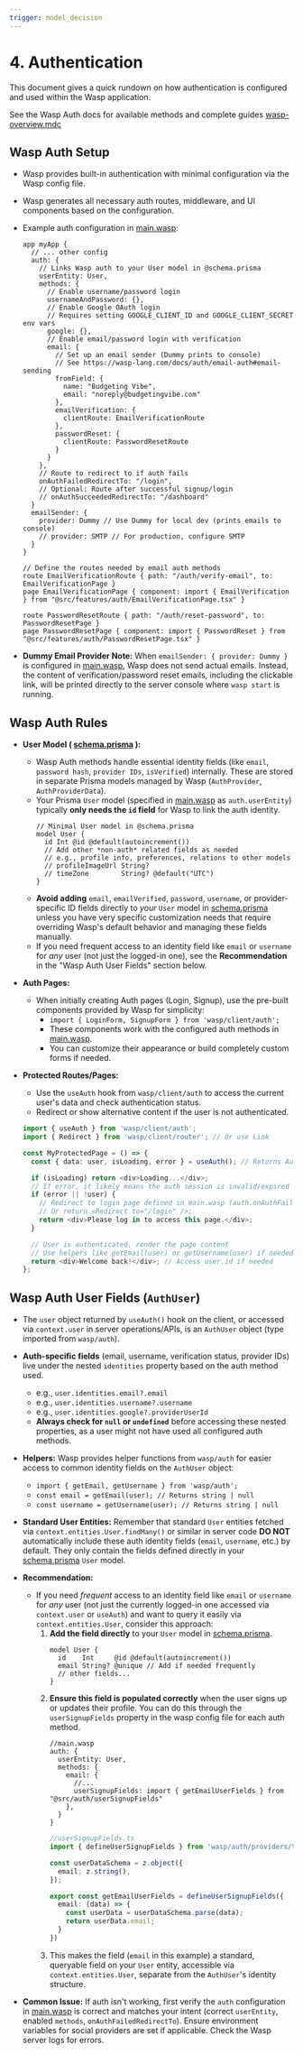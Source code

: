 ```yaml
---
trigger: model_decision
---
```


# 4. Authentication

This document gives a quick rundown on how authentication is configured and used within the Wasp application.

See the Wasp Auth docs for available methods and complete guides [wasp-overview.mdc](mdc:template/app/.cursor/rules/wasp-overview.mdc)

## Wasp Auth Setup

- Wasp provides built-in authentication with minimal configuration via the Wasp config file. 
- Wasp generates all necessary auth routes, middleware, and UI components based on the configuration.
- Example auth configuration in [main.wasp](mdc:main.wasp):
  ```wasp
  app myApp {
    // ... other config
    auth: {
      // Links Wasp auth to your User model in @schema.prisma
      userEntity: User,
      methods: {
        // Enable username/password login
        usernameAndPassword: {},
        // Enable Google OAuth login
        // Requires setting GOOGLE_CLIENT_ID and GOOGLE_CLIENT_SECRET env vars
        google: {},
        // Enable email/password login with verification
        email: {
          // Set up an email sender (Dummy prints to console)
          // See https://wasp-lang.com/docs/auth/email-auth#email-sending
          fromField: {
            name: "Budgeting Vibe",
            email: "noreply@budgetingvibe.com"
          },
          emailVerification: {
            clientRoute: EmailVerificationRoute
          },
          passwordReset: {
            clientRoute: PasswordResetRoute
          }
        }
      },
      // Route to redirect to if auth fails
      onAuthFailedRedirectTo: "/login",
      // Optional: Route after successful signup/login
      // onAuthSucceededRedirectTo: "/dashboard"
    }
    emailSender: {
      provider: Dummy // Use Dummy for local dev (prints emails to console)
      // provider: SMTP // For production, configure SMTP
    }
  }

  // Define the routes needed by email auth methods
  route EmailVerificationRoute { path: "/auth/verify-email", to: EmailVerificationPage }
  page EmailVerificationPage { component: import { EmailVerification } from "@src/features/auth/EmailVerificationPage.tsx" }

  route PasswordResetRoute { path: "/auth/reset-password", to: PasswordResetPage }
  page PasswordResetPage { component: import { PasswordReset } from "@src/features/auth/PasswordResetPage.tsx" }
  ```

- **Dummy Email Provider Note:** When `emailSender: { provider: Dummy }` is configured in [main.wasp](mdc:main.wasp), Wasp does not send actual emails. Instead, the content of verification/password reset emails, including the clickable link, will be printed directly to the server console where `wasp start` is running.

## Wasp Auth Rules

- **User Model ( [schema.prisma](mdc:schema.prisma) ):**
  - Wasp Auth methods handle essential identity fields (like `email`, `password hash`, `provider IDs`, `isVerified`) internally. These are stored in separate Prisma models managed by Wasp (`AuthProvider`, `AuthProviderData`).
  - Your Prisma `User` model (specified in [main.wasp](mdc:main.wasp) as `auth.userEntity`) typically **only needs the `id` field** for Wasp to link the auth identity.
    ```prisma
    // Minimal User model in @schema.prisma
    model User {
      id Int @id @default(autoincrement())
      // Add other *non-auth* related fields as needed
      // e.g., profile info, preferences, relations to other models
      // profileImageUrl String?
      // timeZone        String? @default("UTC")
    }
    ```
  - **Avoid adding** `email`, `emailVerified`, `password`, `username`, or provider-specific ID fields directly to *your* `User` model in [schema.prisma](mdc:schema.prisma) unless you have very specific customization needs that require overriding Wasp's default behavior and managing these fields manually.
  - If you need frequent access to an identity field like `email` or `username` for *any* user (not just the logged-in one), see the **Recommendation** in the "Wasp Auth User Fields" section below.

- **Auth Pages:**
  - When initially creating Auth pages (Login, Signup), use the pre-built components provided by Wasp for simplicity:
    - `import { LoginForm, SignupForm } from 'wasp/client/auth';`
    - These components work with the configured auth methods in [main.wasp](mdc:main.wasp).
    - You can customize their appearance or build completely custom forms if needed.

- **Protected Routes/Pages:**
  - Use the `useAuth` hook from `wasp/client/auth` to access the current user's data and check authentication status.
  - Redirect or show alternative content if the user is not authenticated.
  ```typescript
  import { useAuth } from 'wasp/client/auth';
  import { Redirect } from 'wasp/client/router'; // Or use Link

  const MyProtectedPage = () => {
    const { data: user, isLoading, error } = useAuth(); // Returns AuthUser | null

    if (isLoading) return <div>Loading...</div>;
    // If error, it likely means the auth session is invalid/expired
    if (error || !user) {
      // Redirect to login page defined in main.wasp (auth.onAuthFailedRedirectTo)
      // Or return <Redirect to="/login" />;
      return <div>Please log in to access this page.</div>;
    }

    // User is authenticated, render the page content
    // Use helpers like getEmail(user) or getUsername(user) if needed
    return <div>Welcome back!</div>; // Access user.id if needed
  };
  ```

## Wasp Auth User Fields (`AuthUser`)

- The `user` object returned by `useAuth()` hook on the client, or accessed via `context.user` in server operations/APIs, is an `AuthUser` object (type imported from `wasp/auth`).
- **Auth-specific fields** (email, username, verification status, provider IDs) live under the nested `identities` property based on the auth method used.
  - e.g., `user.identities.email?.email`
  - e.g., `user.identities.username?.username`
  - e.g., `user.identities.google?.providerUserId`
  - **Always check for `null` or `undefined`** before accessing these nested properties, as a user might not have used all configured auth methods.
- **Helpers:** Wasp provides helper functions from `wasp/auth` for easier access to common identity fields on the `AuthUser` object:
  - `import { getEmail, getUsername } from 'wasp/auth';`
  - `const email = getEmail(user); // Returns string | null`
  - `const username = getUsername(user); // Returns string | null`
- **Standard User Entities:** Remember that standard `User` entities fetched via `context.entities.User.findMany()` or similar in server code **DO NOT** automatically include these auth identity fields (`email`, `username`, etc.) by default. They only contain the fields defined directly in your [schema.prisma](mdc:schema.prisma) `User` model.
- **Recommendation:**
  - If you need *frequent* access to an identity field like `email` or `username` for *any* user (not just the currently logged-in one accessed via `context.user` or `useAuth`) and want to query it easily via `context.entities.User`, consider this approach:
    1.  **Add the field directly** to your `User` model in [schema.prisma](mdc:schema.prisma).
        ```prisma
        model User {
          id    Int     @id @default(autoincrement())
          email String? @unique // Add if needed frequently
          // other fields...
        }
        ```
    2.  **Ensure this field is populated correctly** when the user signs up or updates their profile. You can do this through the `userSignupFields` property in the wasp config file for each auth method.
        ```wasp
        //main.wasp
        auth: {
          userEntity: User,
          methods: {
            email: { 
              //...
              userSignupFields: import { getEmailUserFields } from "@src/auth/userSignupFields"
            },
          }
        }
        ```
        ```ts
        //userSignupFields.ts
        import { defineUserSignupFields } from 'wasp/auth/providers/types';

        const userDataSchema = z.object({
          email: z.string(),
        });

        export const getEmailUserFields = defineUserSignupFields({
          email: (data) => {
            const userData = userDataSchema.parse(data);
            return userData.email;
          }
        })
        ```
    3.  This makes the field (`email` in this example) a standard, queryable field on your `User` entity, accessible via `context.entities.User`, separate from the `AuthUser`'s identity structure.

- **Common Issue:** If auth isn't working, first verify the `auth` configuration in [main.wasp](mdc:main.wasp) is correct and matches your intent (correct `userEntity`, enabled `methods`, `onAuthFailedRedirectTo`). Ensure environment variables for social providers are set if applicable. Check the Wasp server logs for errors.